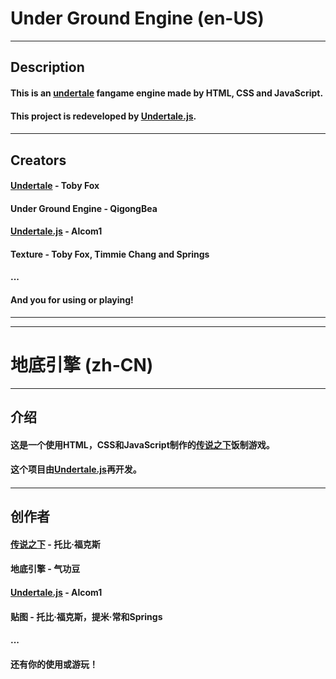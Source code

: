 # Under Ground Engine (en-US)
-----
## Description
#### This is an [undertale](undertale.com) fangame engine made by HTML, CSS and JavaScript.
#### This project is redeveloped by [Undertale.js](https://github.com/Alcom1/Undertale.js).
#### 
-----
## Creators
#### [Undertale](undertale.com) - Toby Fox
#### Under Ground Engine - QigongBea
#### [Undertale.js](https://github.com/Alcom1/Undertale.js) - Alcom1
#### Texture - Toby Fox, Timmie Chang and Springs
#### ...
#### And you for using or playing!
-----
-----
# 地底引擎 (zh-CN)
-----
## 介绍
#### 这是一个使用HTML，CSS和JavaScript制作的[传说之下](undertale.com)饭制游戏。
#### 这个项目由[Undertale.js](https://github.com/Alcom1/Undertale.js)再开发。
#### 
-----
## 创作者
#### [传说之下](undertale.com) - 托比·福克斯
#### 地底引擎 - 气功豆
#### [Undertale.js](https://github.com/Alcom1/Undertale.js) - Alcom1
#### 贴图 - 托比·福克斯，提米·常和Springs
#### ...
#### 还有你的使用或游玩！
